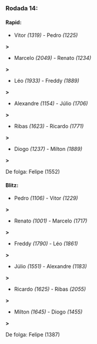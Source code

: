 ### Rodada 14:

#### Rapid:

* Vitor *(1319)*     -     Pedro *(1225)*

 **>** 
* Marcelo *(2049)*     -     Renato *(1234)*

 **>** 
* Léo *(1933)*     -     Freddy *(1889)*

 **>** 
* Alexandre *(1154)*     -     Júlio *(1706)*

 **>** 
* Ribas *(1623)*     -     Ricardo *(1771)*

 **>** 
* Diogo *(1237)*     -     Milton *(1889)*

 **>** 

De folga: Felipe (1552)

#### Blitz:

* Pedro *(1106)*     -     Vitor *(1229)*

 **>** 
* Renato *(1001)*     -     Marcelo *(1717)*

 **>** 
* Freddy *(1790)*     -     Léo *(1861)*

 **>** 
* Júlio *(1551)*     -     Alexandre *(1183)*

 **>** 
* Ricardo *(1625)*     -     Ribas *(2055)*

 **>** 
* Milton *(1645)*     -     Diogo *(1455)*

 **>** 

De folga: Felipe (1387)

